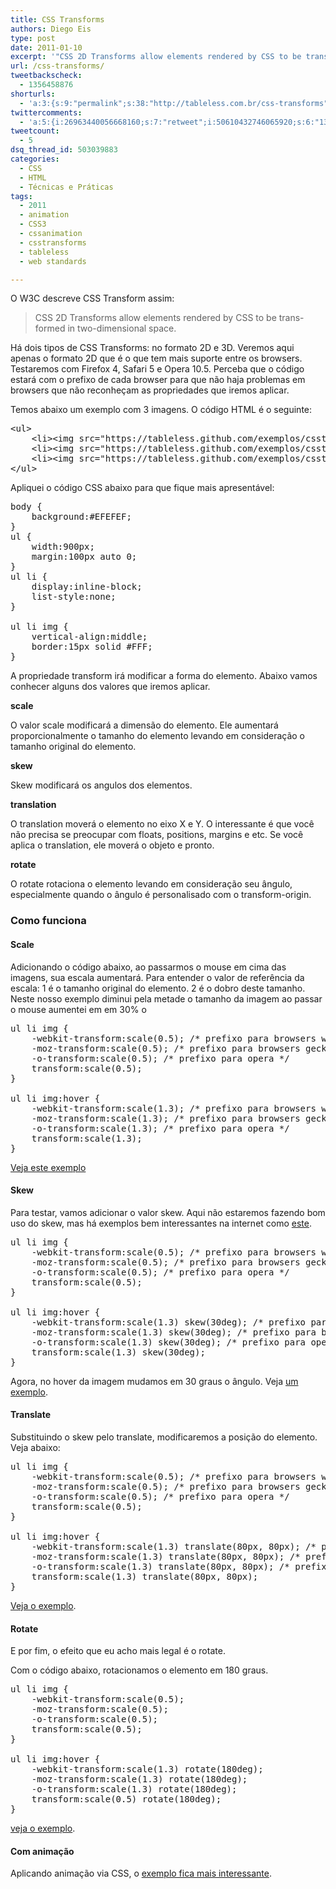 ```yaml
---
title: CSS Transforms
authors: Diego Eis
type: post
date: 2011-01-10
excerpt: '"CSS 2D Transforms allow elements rendered by CSS to be trans- formed in two-dimensional space." É aqui que a graça do CSS 3 começa.'
url: /css-transforms/
tweetbackscheck:
  - 1356458876
shorturls:
  - 'a:3:{s:9:"permalink";s:38:"http://tableless.com.br/css-transforms";s:7:"tinyurl";s:26:"http://tinyurl.com/3rmns5y";s:4:"isgd";s:19:"http://is.gd/xhdT5U";}'
twittercomments:
  - 'a:5:{i:26963440056668160;s:7:"retweet";i:50610432746065920;s:6:"137347";i:144961097227714560;s:7:"retweet";i:156883648010915840;s:7:"retweet";i:169918207606525952;s:7:"retweet";}'
tweetcount:
  - 5
dsq_thread_id: 503039883
categories:
  - CSS
  - HTML
  - Técnicas e Práticas
tags:
  - 2011
  - animation
  - CSS3
  - cssanimation
  - csstransforms
  - tableless
  - web standards

---
```

O W3C descreve CSS Transform assim:

> CSS 2D Transforms allow elements rendered by CSS to be trans- formed in two-dimensional space.

Há dois tipos de CSS Transforms: no formato 2D e 3D. Veremos aqui apenas o formato 2D que é o que tem mais suporte entre os browsers. Testaremos com Firefox 4, Safari 5 e Opera 10.5. Perceba que o código estará com o prefixo de cada browser para que não haja problemas em browsers que não reconheçam as propriedades que iremos aplicar.

Temos abaixo um exemplo com 3 imagens. O código HTML é o seguinte:

<pre class="lang-html">&lt;ul&gt;
	&lt;li&gt;&lt;img src="https://tableless.github.com/exemplos/csstransforms/images/img1.png" alt="" /&gt;&lt;/li&gt;
	&lt;li&gt;&lt;img src="https://tableless.github.com/exemplos/csstransforms/images/img2.png" alt="" /&gt;&lt;/li&gt;
	&lt;li&gt;&lt;img src="https://tableless.github.com/exemplos/csstransforms/images/img3.png" alt="" /&gt;&lt;/li&gt;
&lt;/ul&gt;
</pre>

Apliquei o código CSS abaixo para que fique mais apresentável:

<pre class="lang-css">body {
	background:#EFEFEF;
}
ul {
	width:900px;
	margin:100px auto 0;
}
ul li {
	display:inline-block;
	list-style:none;
}

ul li img {
	vertical-align:middle;
	border:15px solid #FFF;
}
</pre>

A propriedade transform irá modificar a forma do elemento. Abaixo vamos conhecer alguns dos valores que iremos aplicar.

**scale**
  
O valor scale modificará a dimensão do elemento. Ele aumentará proporcionalmente o tamanho do elemento levando em consideração o tamanho original do elemento.

**skew**
  
Skew modificará os angulos dos elementos.

**translation**
  
O translation moverá o elemento no eixo X e Y. O interessante é que você não precisa se preocupar com floats, positions, margins e etc. Se você aplica o translation, ele moverá o objeto e pronto.

**rotate**
  
O rotate rotaciona o elemento levando em consideração seu ângulo, especialmente quando o ângulo é personalisado com o transform-origin.

### Como funciona

#### Scale

Adicionando o código abaixo, ao passarmos o mouse em cima das imagens, sua escala aumentará. Para entender o valor de referência da escala: 1 é o tamanho original do elemento. 2 é o dobro deste tamanho. Neste nosso exemplo diminui pela metade o tamanho da imagem ao passar o mouse aumentei em em 30% o

<pre class="lang-css">ul li img {
	-webkit-transform:scale(0.5); /* prefixo para browsers webkit */
	-moz-transform:scale(0.5); /* prefixo para browsers gecko */
	-o-transform:scale(0.5); /* prefixo para opera */
	transform:scale(0.5);
}

ul li img:hover {
	-webkit-transform:scale(1.3); /* prefixo para browsers webkit */
	-moz-transform:scale(1.3); /* prefixo para browsers gecko */
	-o-transform:scale(1.3); /* prefixo para opera */
	transform:scale(1.3);
}
</pre>

[Veja este exemplo][1]

#### Skew

Para testar, vamos adicionar o valor skew. Aqui não estaremos fazendo bom uso do skew, mas há exemplos bem interessantes na internet como [este][2]. 

<pre class="lang-css">ul li img {
	-webkit-transform:scale(0.5); /* prefixo para browsers webkit */
	-moz-transform:scale(0.5); /* prefixo para browsers gecko */
	-o-transform:scale(0.5); /* prefixo para opera */
	transform:scale(0.5);
}

ul li img:hover {
	-webkit-transform:scale(1.3) skew(30deg); /* prefixo para browsers webkit */
	-moz-transform:scale(1.3) skew(30deg); /* prefixo para browsers gecko */
	-o-transform:scale(1.3) skew(30deg); /* prefixo para opera */
	transform:scale(1.3) skew(30deg);
}
</pre>

Agora, no hover da imagem mudamos em 30 graus o ângulo. Veja [um exemplo][3].

#### Translate

Substituindo o skew pelo translate, modificaremos a posição do elemento. Veja abaixo:

<pre class="lang-css">ul li img {
	-webkit-transform:scale(0.5); /* prefixo para browsers webkit */
	-moz-transform:scale(0.5); /* prefixo para browsers gecko */
	-o-transform:scale(0.5); /* prefixo para opera */
	transform:scale(0.5);
}

ul li img:hover {
	-webkit-transform:scale(1.3) translate(80px, 80px); /* prefixo para browsers webkit */
	-moz-transform:scale(1.3) translate(80px, 80px); /* prefixo para browsers gecko */
	-o-transform:scale(1.3) translate(80px, 80px); /* prefixo para opera */
	transform:scale(1.3) translate(80px, 80px);
}
</pre>

[Veja o exemplo][4].

#### Rotate

E por fim, o efeito que eu acho mais legal é o rotate.
  
Com o código abaixo, rotacionamos o elemento em 180 graus.

<pre class="lang-css">ul li img {
	-webkit-transform:scale(0.5);
	-moz-transform:scale(0.5);
	-o-transform:scale(0.5);
	transform:scale(0.5);
}

ul li img:hover {
	-webkit-transform:scale(1.3) rotate(180deg);
	-moz-transform:scale(1.3) rotate(180deg);
	-o-transform:scale(1.3) rotate(180deg);
	transform:scale(0.5) rotate(180deg);
}
</pre>

[veja o exemplo][5].

#### Com animação

Aplicando animação via CSS, o [exemplo fica mais interessante][6].

 [1]: http://tableless.github.com/exemplos/csstransforms/exemplo1.html
 [2]: http://www.paulrhayes.com/experiments/cube/multiCubes.html
 [3]: http://tableless.github.com/exemplos/csstransforms/exemplo2.html
 [4]: http://tableless.github.com/exemplos/csstransforms/exemplo3.html
 [5]: http://tableless.github.com/exemplos/csstransforms/exemplo4.html
 [6]: http://tableless.github.com/exemplos/csstransforms/